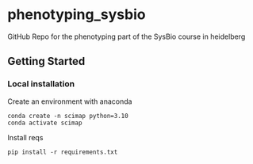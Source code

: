 # phenotyping_sysbio
GitHub Repo for the phenotyping part of the SysBio course in heidelberg

## Getting Started


### Local installation
Create an environment with anaconda

```
conda create -n scimap python=3.10
conda activate scimap
```

Install reqs
```
pip install -r requirements.txt
```

